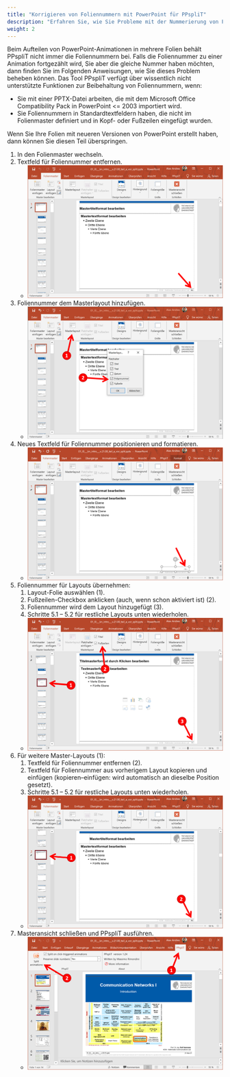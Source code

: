 ```yaml
---
title: "Korrigieren von Foliennummern mit PowerPoint für PPspliT"
description: "Erfahren Sie, wie Sie Probleme mit der Nummerierung von Folien beheben können, wenn Sie PPspliT mit PowerPoint-Präsentationen verwenden."
weight: 2
---
```


Beim Aufteilen von PowerPoint-Animationen in mehrere Folien behält PPspliT nicht immer die Foliennummern bei. Falls die Foliennummer zu einer Animation fortgezählt wird, Sie aber die gleiche Nummer haben möchten, dann finden Sie im Folgenden Anweisungen, wie Sie dieses Problem beheben können. Das Tool PPspliT verfügt über wissentlich nicht unterstützte Funktionen zur Beibehaltung von Foliennummern, wenn:
- Sie mit einer PPTX-Datei arbeiten, die mit dem Microsoft Office Compatibility Pack in PowerPoint <= 2003 importiert wird.
- Sie Foliennummern in Standardtextfeldern haben, die nicht im Folienmaster definiert und in Kopf- oder Fußzeilen eingefügt wurden.

Wenn Sie Ihre Folien mit neueren Versionen von PowerPoint erstellt haben, dann können Sie diesen Teil überspringen.

1. In den Folienmaster wechseln.
2. Textfeld für Foliennummer entfernen.
   - ![PPT-Folienmaster](images/fix_slider_number_step_1.de.png)
3. Foliennummer dem Masterlayout hinzufügen.
   - ![PPT-Folienmaster-Einstellungen](images/fix_slider_number_step_2.de.png)
4. Neues Textfeld für Foliennummer positionieren und formatieren.
   - ![PPT-Folienmaster-Nummernfeld](images/fix_slider_number_step_3.de.png)
5. Foliennummer für Layouts übernehmen:
   1. Layout-Folie auswählen (1).
   2. Fußzeilen-Checkbox anklicken (auch, wenn schon aktiviert ist) (2).
   3. Foliennummer wird dem Layout hinzugefügt (3).
   4. Schritte 5.1 – 5.2 für restliche Layouts unten wiederholen.
   - ![PPT-Folienmaster-Nummern-Layout](images/fix_slider_number_step_4.de.png)
6. Für weitere Master-Layouts (1):
   1. Textfeld für Foliennummer entfernen (2).
   2. Textfeld für Foliennummer aus vorherigem Layout kopieren und einfügen (kopieren–einfügen: wird automatisch an dieselbe Position gesetzt).
   3. Schritte 5.1 – 5.2 für restliche Layouts unten wiederholen.
   - ![PPT-Folienmaster-Nummer Mehrfach-Layout](images/fix_slider_number_step_5.de.png)
7. Masteransicht schließen und PPspliT ausführen.
   - ![PPT Execute PPspliT](images/fix_slider_number_step_6.de.png)